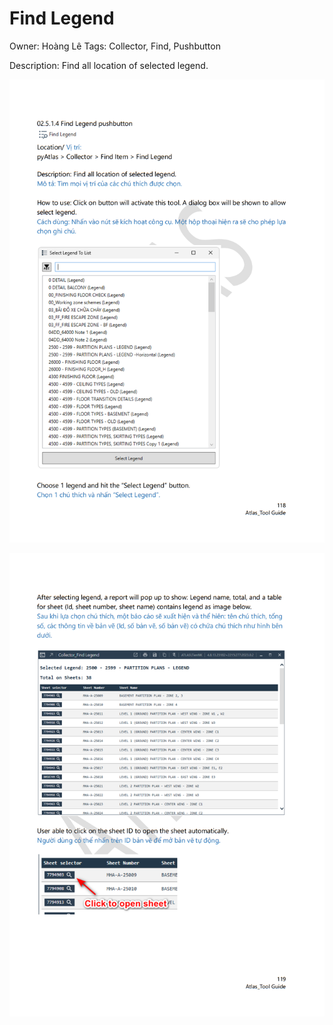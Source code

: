 # Find Legend

Owner: Hoàng Lê
Tags: Collector, Find, Pushbutton

Description: Find all location of selected legend.

![Screenshot 2023-11-22 174732.png](Find%20Legend%2082c04156f4ea4fd1b3aa76ec20a2bf4b/Screenshot_2023-11-22_174732.png)

![Screenshot 2023-11-22 174754.png](Find%20Legend%2082c04156f4ea4fd1b3aa76ec20a2bf4b/Screenshot_2023-11-22_174754.png)